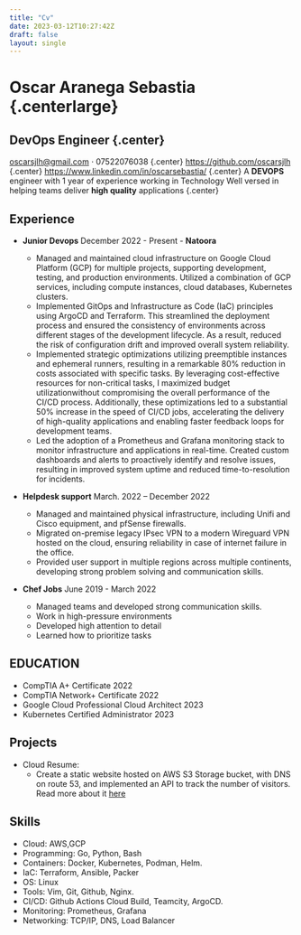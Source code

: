 ```yaml
---
title: "Cv"
date: 2023-03-12T10:27:42Z
draft: false
layout: single
---
```


# Oscar Aranega Sebastia {.centerlarge}
## DevOps Engineer {.center}
oscarsjlh@gmail.com ⋅ 07522076038 
{.center}
https://github.com/oscarsjlh  
{.center}
https://www.linkedin.com/in/oscarsebastia/ 
{.center} 
A **DEVOPS** engineer with 1 year of experience working in Technology Well versed in helping teams deliver **high quality** applications 
{.center}

## Experience
- **Junior Devops** December 2022 - Present - **Natoora**
  - Managed and maintained cloud infrastructure on Google Cloud Platform (GCP) for multiple
  projects, supporting development, testing, and production environments. Utilized a
  combination of GCP services, including compute instances, cloud databases, Kubernetes
  clusters.
  - Implemented GitOps and Infrastructure as Code (IaC) principles using ArgoCD and Terraform.
  This streamlined the deployment process and ensured the consistency of environments across different stages of the development lifecycle. As a result, reduced the risk of configuration drift and improved overall system reliability.
  - Implemented strategic optimizations utilizing preemptible instances and ephemeral runners, resulting in a remarkable 80% reduction in costs associated with specific tasks. By leveraging cost-effective resources for non-critical tasks, I maximized budget utilizationwithout compromising the overall performance of the CI/CD process. Additionally, these optimizations led to a substantial 50% increase in the speed of CI/CD jobs, accelerating the delivery of high-quality applications and enabling faster feedback loops for development teams.
  - Led the adoption of a Prometheus and Grafana monitoring stack to monitor infrastructure and applications in real-time. Created custom dashboards and alerts to proactively identify and resolve issues, resulting in improved system uptime and reduced time-to-resolution for incidents.
- **Helpdesk support** March. 2022 – December 2022
  - Managed and maintained physical infrastructure, including Unifi and Cisco equipment, and pfSense firewalls.
  - Migrated on-premise legacy IPsec VPN to a modern Wireguard VPN hosted on the cloud,
  ensuring reliability in case of internet failure in the office.
  - Provided user support in multiple regions across multiple continents, developing strong
  problem solving and communication skills.

- **Chef Jobs** June 2019 - March 2022
  - Managed teams and developed strong communication skills.
  - Work in high-pressure environments
  - Developed high attention to detail
  - Learned how to prioritize tasks

## EDUCATION
- CompTIA A+ Certificate 2022  
- CompTIA Network+ Certificate 2022 
- Google Cloud Professional Cloud Architect 2023
- Kubernetes Certified Administrator 2023

## Projects
- Cloud Resume:
    - Create a static website hosted on AWS S3 Storage bucket, with DNS on route 53, and implemented an API to track the number of visitors. Read more about it [here](/posts/1/)
## Skills
- Cloud: AWS,GCP
- Programming: Go, Python, Bash
- Containers: Docker, Kubernetes, Podman, Helm.
- IaC: Terraform, Ansible, Packer
- OS: Linux
- Tools: Vim, Git, Github, Nginx.
- CI/CD: Github Actions Cloud Build, Teamcity, ArgoCD.
- Monitoring: Prometheus, Grafana
- Networking: TCP/IP, DNS, Load Balancer
